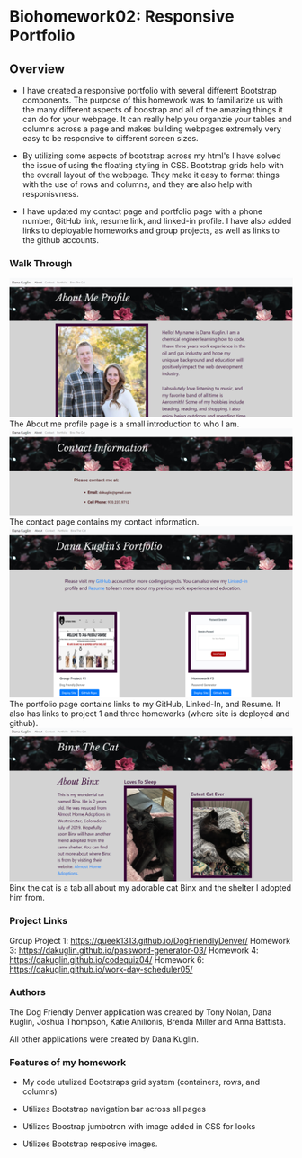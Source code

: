 # Biohomework02: Responsive Portfolio 

## Overview

* I have created a responsive portfolio with several different Bootstrap components. The purpose of this homework was to familiarize us with the many different aspects of boostrap and all of the amazing things it can do for your webpage. It can really help you organzie your tables and columns across a page and makes building webpages extremely very easy to be responsive to different screen sizes. 

* By utilizing some aspects of bootstrap across my html's I have solved the issue of using the floating styling in CSS. Bootstrap grids help with the overall layout of the webpage. They make it easy to format things with the use of rows and columns, and they are also help with responisvness.

* I have updated my contact page and portfolio page with a phone number, GitHub link, resume link, and linked-in profile. I have also added links to deployable homeworks and group projects, as well as links to the github accounts.  


### Walk Through
![Getting Started](./asset/readme/aboutMe.PNG)
The About me profile page is a small introduction to who I am. 
![Getting Started](./asset/readme/contact.PNG)
The contact page contains my contact information.
![Getting Started](./asset/readme/portfolio.PNG)
The portfolio page contains links to my GitHub, Linked-In, and Resume. It also has links to project 1 and three homeworks (where site is deployed and github).
![Getting Started](./asset/readme/binx.PNG)
Binx the cat is a tab all about my adorable cat Binx and the shelter I adopted him from. 


### Project Links
Group Project 1: https://queek1313.github.io/DogFriendlyDenver/
Homework 3: https://dakuglin.github.io/password-generator-03/
Homework 4: https://dakuglin.github.io/codequiz04/
Homework 6: https://dakuglin.github.io/work-day-scheduler05/


### Authors
The Dog Friendly Denver application was created by Tony Nolan, Dana Kuglin, Joshua Thompson, Katie Anilionis, Brenda Miller and Anna Battista.

All other applications were created by Dana Kuglin. 


### Features of my homework

* My code utulized Bootstraps grid system (containers, rows, and columns)

* Utilizes Bootstrap navigation bar across all pages

* Utilizes Boostrap jumbotron with image added in CSS for looks 

* Utilizes Bootstrap resposive images.
